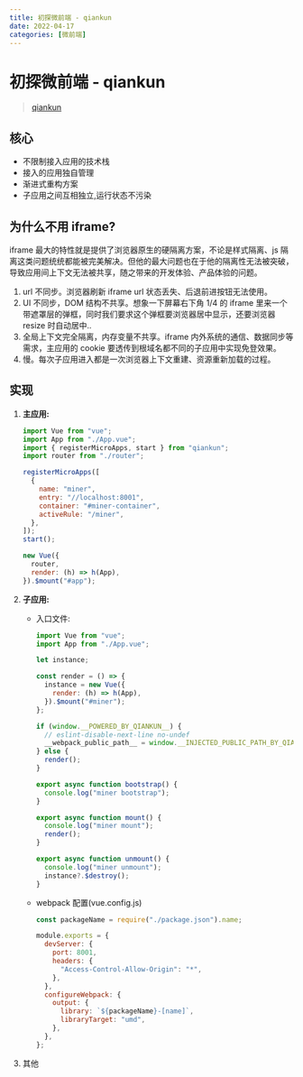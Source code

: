 ```yaml
---
title: 初探微前端 - qiankun
date: 2022-04-17
categories: [微前端]
---
```


# 初探微前端 - qiankun

> [qiankun](https://qiankun.umijs.org/zh/guide)

## 核心

- 不限制接入应用的技术栈
- 接入的应用独自管理
- 渐进式重构方案
- 子应用之间互相独立,运行状态不污染

## 为什么不用 iframe?

iframe 最大的特性就是提供了浏览器原生的硬隔离方案，不论是样式隔离、js 隔离这类问题统统都能被完美解决。但他的最大问题也在于他的隔离性无法被突破，导致应用间上下文无法被共享，随之带来的开发体验、产品体验的问题。

1. url 不同步。浏览器刷新 iframe url 状态丢失、后退前进按钮无法使用。
2. UI 不同步，DOM 结构不共享。想象一下屏幕右下角 1/4 的 iframe 里来一个带遮罩层的弹框，同时我们要求这个弹框要浏览器居中显示，还要浏览器 resize 时自动居中..
3. 全局上下文完全隔离，内存变量不共享。iframe 内外系统的通信、数据同步等需求，主应用的 cookie 要透传到根域名都不同的子应用中实现免登效果。
4. 慢。每次子应用进入都是一次浏览器上下文重建、资源重新加载的过程。

## 实现

1. **主应用:**

   ```js
   import Vue from "vue";
   import App from "./App.vue";
   import { registerMicroApps, start } from "qiankun";
   import router from "./router";

   registerMicroApps([
     {
       name: "miner",
       entry: "//localhost:8001",
       container: "#miner-container",
       activeRule: "/miner",
     },
   ]);
   start();

   new Vue({
     router,
     render: (h) => h(App),
   }).$mount("#app");
   ```

2. **子应用:**

   - 入口文件:

     ```js
     import Vue from "vue";
     import App from "./App.vue";

     let instance;

     const render = () => {
       instance = new Vue({
         render: (h) => h(App),
       }).$mount("#miner");
     };

     if (window.__POWERED_BY_QIANKUN__) {
       // eslint-disable-next-line no-undef
       __webpack_public_path__ = window.__INJECTED_PUBLIC_PATH_BY_QIANKUN__;
     } else {
       render();
     }

     export async function bootstrap() {
       console.log("miner bootstrap");
     }

     export async function mount() {
       console.log("miner mount");
       render();
     }

     export async function unmount() {
       console.log("miner unmount");
       instance?.$destroy();
     }
     ```

   - webpack 配置(vue.config.js)

     ```js
     const packageName = require("./package.json").name;

     module.exports = {
       devServer: {
         port: 8001,
         headers: {
           "Access-Control-Allow-Origin": "*",
         },
       },
       configureWebpack: {
         output: {
           library: `${packageName}-[name]`,
           libraryTarget: "umd",
         },
       },
     };
     ```

3. 其他
